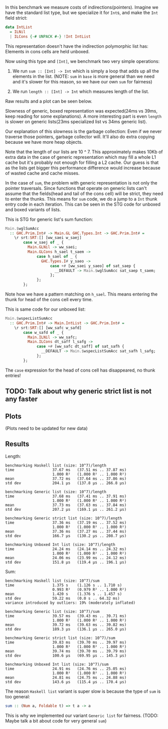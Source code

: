 In this benchmark we measure costs of indirections(pointers). Imagine we have
the standard list type, but we specialize it for `Int`s, and make the `Int`
field strict:

```haskell
data IntList
  = ILNil
  | ILCons {-# UNPACK #-} !Int IntList
```

This representation doesn't have the indirection polymorphic list has: Elements
in cons cells are held unboxed.

Now using this type and `[Int]`, we benchmark two very simple operations:

1. We run `sum :: [Int] -> Int` which is simply a loop that adds up all the
   elements in the list.
   (NOTE: `sum` in `base` is more general than we need and it's slower for this
   reason, so we have our own `sum` for fairness)

2. We run `length :: [Int] -> Int` which measures length of the list.

Raw results and a plot can be seen below.

Slowness of generic, boxed representation was expected(24ms vs 39ms, keep
reading for some explanations). A more interesting part is even `length` is
slower on generic lists(23ms specialized list vs 34ms generic list).

Our explanation of this slowness is the garbage collection: Even if we never
traverse those pointers, garbage collector will. It'll also do extra copying
because we have more heap objects.

Note that the length of our lists are 10 ^ 7. This approximately makes 10Kb of
extra data in the case of generic representation which may fill a whole L1 cache
but it's probably not enough for filling a L2 cache. Our guess is that as the
lists get bigger this performance difference would increase because of wasted
cache and cache misses.

In the case of `sum`, the problem with generic representation is not only the
pointer traversals. Since functions that operate on generic lists can't assume
that the fields(head and tail of the cons cell) will be strict, they need to
enter the thunks. This means for `sum` code, we do a jump to a `Int` thunk entry
code in each iteration. This can be seen in the STG code for unboxed and boxed
variants of lists.

This is STG for generic list's sum function:

```haskell
Main.$wglSumAcc
  :: GHC.Prim.Int# -> Main.GL GHC.Types.Int -> GHC.Prim.Int# =
    \r srt:SRT:[] [ww_saei w_saej]
        case w_saej of _ {
          Main.GLNil -> ww_saei;
          Main.GLCons h_sael t_saem ->
              case h_sael of _ {
                GHC.Types.I# y_saeo ->
                    case +# [ww_saei y_saeo] of sat_saep {
                      __DEFAULT -> Main.$wglSumAcc sat_saep t_saem;
                    };
              };
        };
```

Note how we have a pattern matching on `h_sael`. This means entering the thunk
for head of the cons cell every time.

This is same code for our unboxed list:

```haskell
Main.$wspecListSumAcc
  :: GHC.Prim.Int# -> Main.IntList -> GHC.Prim.Int# =
    \r srt:SRT:[] [ww_safc w_safd]
        case w_safd of _ {
          Main.ILNil -> ww_safc;
          Main.ILCons dt_saff l_safg ->
              case +# [ww_safc dt_saff] of sat_safh {
                __DEFAULT -> Main.$wspecListSumAcc sat_safh l_safg;
              };
        };
```

The `case` expression for the head of cons cell has disappeared, no thunk
entries!

## TODO: Talk about why generic strict list is not any faster

## Plots

(Plots need to be updated for new data)

## Results

Length:

```
benchmarking Haskell list (size: 10^7)/length
time                 37.67 ms   (37.51 ms .. 37.87 ms)
                     1.000 R²   (1.000 R² .. 1.000 R²)
mean                 37.72 ms   (37.64 ms .. 37.86 ms)
std dev              204.1 μs   (137.8 μs .. 266.8 μs)

benchmarking Generic list (size: 10^7)/length
time                 37.68 ms   (37.41 ms .. 37.91 ms)
                     1.000 R²   (1.000 R² .. 1.000 R²)
mean                 37.73 ms   (37.63 ms .. 37.84 ms)
std dev              207.2 μs   (169.1 μs .. 261.2 μs)

benchmarking Generic strict list (size: 10^7)/length
time                 37.36 ms   (37.19 ms .. 37.52 ms)
                     1.000 R²   (1.000 R² .. 1.000 R²)
mean                 37.36 ms   (37.27 ms .. 37.44 ms)
std dev              166.7 μs   (130.2 μs .. 208.7 μs)

benchmarking Unboxed Int list (size: 10^7)/length
time                 24.24 ms   (24.14 ms .. 24.32 ms)
                     1.000 R²   (1.000 R² .. 1.000 R²)
mean                 24.06 ms   (23.99 ms .. 24.12 ms)
std dev              151.8 μs   (119.4 μs .. 196.1 μs)
```

Sum:

```
benchmarking Haskell list (size: 10^7)/sum
time                 1.375 s    (1.126 s .. 1.710 s)
                     0.993 R²   (0.979 R² .. 1.000 R²)
mean                 1.420 s    (1.376 s .. 1.457 s)
std dev              59.22 ms   (0.0 s .. 64.32 ms)
variance introduced by outliers: 19% (moderately inflated)

benchmarking Generic list (size: 10^7)/sum
time                 39.57 ms   (39.43 ms .. 39.71 ms)
                     1.000 R²   (1.000 R² .. 1.000 R²)
mean                 39.72 ms   (39.63 ms .. 39.82 ms)
std dev              189.3 μs   (136.1 μs .. 265.0 μs)

benchmarking Generic strict list (size: 10^7)/sum
time                 39.83 ms   (39.70 ms .. 39.97 ms)
                     1.000 R²   (1.000 R² .. 1.000 R²)
mean                 39.74 ms   (39.70 ms .. 39.79 ms)
std dev              100.6 μs   (69.95 μs .. 145.3 μs)

benchmarking Unboxed Int list (size: 10^7)/sum
time                 24.91 ms   (24.76 ms .. 25.05 ms)
                     1.000 R²   (1.000 R² .. 1.000 R²)
mean                 24.81 ms   (24.75 ms .. 24.88 ms)
std dev              143.6 μs   (115.4 μs .. 170.4 μs)
```

The reason `Haskell list` variant is super slow is because the type of `sum` is
too general:

```haskell
sum :: (Num a, Foldable t) => t a -> a
```

This is why we implemented our variant `Generic list` for fairness. (TODO: Maybe
talk a bit about code for very general `sum`)
